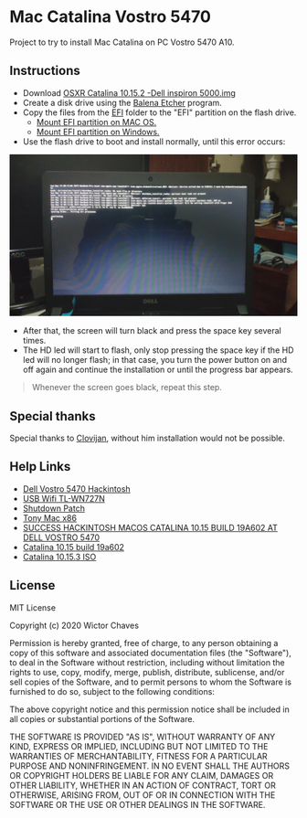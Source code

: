 # Mac Catalina Vostro 5470

Project to try to install Mac Catalina on PC Vostro 5470 A10.
 
## Instructions

 - Download [OSXR Catalina 10.15.2 -Dell inspiron 5000.img](https://drive.google.com/file/d/1I5kl-S4vGMquJkCGrjjJytQlLaLyDBOR/view)
 - Create a disk drive using the [Balena Etcher](https://www.balena.io/etcher/) program.
 - Copy the files from the [EFI](/EFI) folder to the "EFI" partition on the flash drive.
     - [Mount EFI partition on MAC OS.](mount-efi-mac.md)
     - [Mount EFI partition on Windows.](mount-efi-windows.md)
 - Use the flash drive to boot and install normally, until this error occurs:
 
![](docs/image/IMG_20200519_001433.jpg)

 - After that, the screen will turn black and press the space key several times.
 - The HD led will start to flash, only stop pressing the space key if the HD led will no longer flash; in that case, you turn the power button on and off again and continue the installation or until the progress bar appears.
 
 > Whenever the screen goes black, repeat this step.
 
## Special thanks
 
Special thanks to [Clovijan](https://github.com/Clovijan), without him installation would not be possible.
 
## Help Links
 
  - [Dell Vostro 5470 Hackintosh](https://github.com/coisadepro/Vostro-5470-Hackintosh)
  - [USB Wifi TL-WN727N](https://github.com/coisadepro/TL-WN727N-macOS)
  - [Shutdown Patch](https://github.com/coisadepro/5470-shutdown-patch)
  - [Tony Mac x86](https://www.tonymacx86.com/threads/vostro-5470.273654/)
  - [SUCCESS HACKINTOSH MACOS CATALINA 10.15 BUILD 19A602 AT DELL VOSTRO 5470](https://www.installhackintosh.com/installed-hackintosh-system/307-success-hackintosh-macos-catalina-10-15-build-19a602-at-dell-vostro-5470)
  - [Catalina 10.15 build 19a602](https://drive.google.com/drive/folders/1Vsm7wk5BxvKSiDb1W6YBwSVCTh75jlvK)
  - [Catalina 10.15.3 ISO](http://www.mediafire.com/file/470x2ktvxc9bxdx/Catalina_10.15.3_ISO_File_By_intoguide.com.iso/file)
  
## License
 
MIT License

Copyright (c) 2020 Wictor Chaves

Permission is hereby granted, free of charge, to any person obtaining a copy
of this software and associated documentation files (the "Software"), to deal
in the Software without restriction, including without limitation the rights
to use, copy, modify, merge, publish, distribute, sublicense, and/or sell
copies of the Software, and to permit persons to whom the Software is
furnished to do so, subject to the following conditions:

The above copyright notice and this permission notice shall be included in all
copies or substantial portions of the Software.

THE SOFTWARE IS PROVIDED "AS IS", WITHOUT WARRANTY OF ANY KIND, EXPRESS OR
IMPLIED, INCLUDING BUT NOT LIMITED TO THE WARRANTIES OF MERCHANTABILITY,
FITNESS FOR A PARTICULAR PURPOSE AND NONINFRINGEMENT. IN NO EVENT SHALL THE
AUTHORS OR COPYRIGHT HOLDERS BE LIABLE FOR ANY CLAIM, DAMAGES OR OTHER
LIABILITY, WHETHER IN AN ACTION OF CONTRACT, TORT OR OTHERWISE, ARISING FROM,
OUT OF OR IN CONNECTION WITH THE SOFTWARE OR THE USE OR OTHER DEALINGS IN THE
SOFTWARE.
